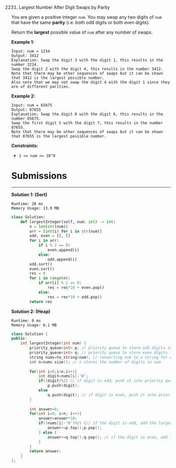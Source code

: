 2231. Largest Number After Digit Swaps by Parity

You are given a positive integer `num`. You may swap any two digits of `num` that have the same **parity** (i.e. both odd digits or both even digits).

Return the **largest** possible value of `num` after any number of swaps.

 

**Example 1:**
```
Input: num = 1234
Output: 3412
Explanation: Swap the digit 3 with the digit 1, this results in the number 3214.
Swap the digit 2 with the digit 4, this results in the number 3412.
Note that there may be other sequences of swaps but it can be shown that 3412 is the largest possible number.
Also note that we may not swap the digit 4 with the digit 1 since they are of different parities.
```

**Example 2:**
```
Input: num = 65875
Output: 87655
Explanation: Swap the digit 8 with the digit 6, this results in the number 85675.
Swap the first digit 5 with the digit 7, this results in the number 87655.
Note that there may be other sequences of swaps but it can be shown that 87655 is the largest possible number.
```

**Constraints:**

* `1 <= num <= 10^9`

# Submissions
---
**Solution 1: (Sort)**
```
Runtime: 28 ms
Memory Usage: 13.9 MB
```
```python
class Solution:
    def largestInteger(self, num: int) -> int:
        n = len(str(num))
        arr = [int(i) for i in str(num)]
        odd, even = [], []
        for i in arr:
            if i % 2 == 0:
                even.append(i)
            else:
                odd.append(i)
        odd.sort()
        even.sort()
        res = 0
        for i in range(n):
            if arr[i] % 2 == 0:
                res = res*10 + even.pop()
            else:
                res = res*10 + odd.pop()
        return res
```

**Solution 2: (Heap)**
```
Runtime: 0 ms
Memory Usage: 6.1 MB
```
```c++
class Solution {
public:
    int largestInteger(int num) {
        priority_queue<int> p; // priority queue to store odd digits in descending order
        priority_queue<int> q; // priority queue to store even digits in descending order
        string nums=to_string(num); // converting num to a string for easy access of the digits
        int n=nums.size(); // n stores the number of digits in num
        
        for(int i=0;i<n;i++){
            int digit=nums[i]-'0'; 
            if((digit)%2) // if digit is odd, push it into priority queue p
                p.push(digit);
            else
                q.push(digit); // if digit is even, push it into priority queue q
        }
        
        int answer=0;
        for(int i=0; i<n; i++){
            answer=answer*10;
            if((nums[i]-'0')%2) {// if the digit is odd, add the largest odd digit of p into the answer
                answer+=p.top();p.pop();
            } else {
                answer+=q.top();q.pop(); // if the digit is even, add the largest even digit of q into the answer
            }
        }
        return answer;
    }
};
```
